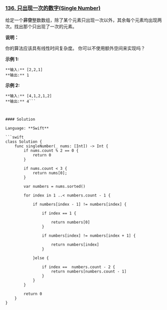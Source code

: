 ### [136\. 只出现一次的数字(Single Number)](https://leetcode-cn.com/problems/single-number/description/)



给定一个**非空**整数数组，除了某个元素只出现一次以外，其余每个元素均出现两次。找出那个只出现了一次的元素。

**说明：**

你的算法应该具有线性时间复杂度。 你可以不使用额外空间来实现吗？

**示例 1:**

```
**输入:** [2,2,1]
**输出:** 1
```

**示例 2:**

```
**输入:** [4,1,2,1,2]
**输出:** 4```



#### Solution

Language: **Swift**

```swift
class Solution {
    func singleNumber(_ nums: [Int]) -> Int {
        if nums.count % 2 == 0 {
            return 0
        }
        
        if nums.count < 3 {
            return nums[0];
        }
        
        var numbers = nums.sorted()
        
        for index in 1 ..< numbers.count - 1 {
        
            if numbers[index - 1] != numbers[index] {
                
                if index == 1 {
                    
                    return numbers[0]
                }
                
                if numbers[index] != numbers[index + 1] {
                    
                    return numbers[index]
                }
                
            }else {
                
                if index ==  numbers.count - 2 {
                    return numbers[numbers.count - 1]
                }
            }
        }
        
        return 0
    }
}
```